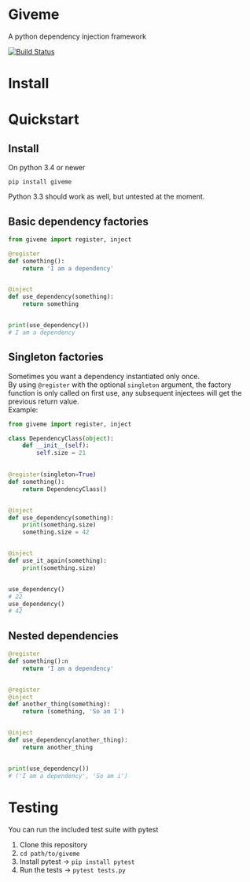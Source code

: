 # Giveme 
A python dependency injection framework

[![Build Status](https://travis-ci.org/steinitzu/giveme.svg?branch=master)](https://travis-ci.org/steinitzu/giveme)

# Install

# Quickstart

## Install

On python 3.4 or newer

`pip install giveme`

Python 3.3 should work as well, but untested at the moment.  

## Basic dependency factories

```python
from giveme import register, inject

@register
def something():
    return 'I am a dependency'


@inject
def use_dependency(something):
    return something


print(use_dependency())
# I am a dependency
```

## Singleton factories

Sometimes you want a dependency instantiated only once.  
By using `@register` with the optional `singleton` argument, the factory function is only called on first use, any subsequent injectees will get the previous return value.  
Example:  

```python
from giveme import register, inject

class DependencyClass(object):
    def __init__(self):
        self.size = 21

        
@register(singleton=True)
def something():
    return DependencyClass()


@inject
def use_dependency(something):
    print(something.size)
    something.size = 42


@inject
def use_it_again(something):
    print(something.size)


use_dependency()
# 22
use_dependency()
# 42
```

## Nested dependencies

```python
@register
def something():n
    return 'I am a dependency'


@register
@inject
def another_thing(something):
    return (something, 'So am I')


@inject
def use_dependency(another_thing):
    return another_thing


print(use_dependency())
# ('I am a dependency', 'So am i')
```	

# Testing

You can run the included test suite with pytest

1. Clone this repository
2. `cd path/to/giveme`
3. Install pytest -> `pip install pytest`
4. Run the tests -> `pytest tests.py`
